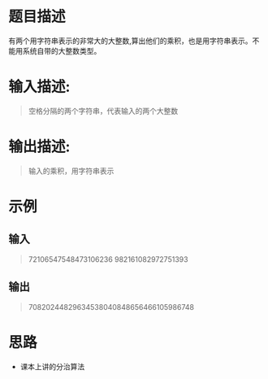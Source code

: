 # 题目描述
有两个用字符串表示的非常大的大整数,算出他们的乘积，也是用字符串表示。不能用系统自带的大整数类型。
# 输入描述:
> 空格分隔的两个字符串，代表输入的两个大整数
# 输出描述:
> 输入的乘积，用字符串表示
# 示例
## 输入
> 72106547548473106236 982161082972751393
## 输出
> 70820244829634538040848656466105986748

# 思路
- 课本上讲的分治算法
